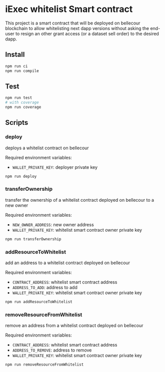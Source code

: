 # iExec whitelist Smart contract

This project is a smart contract that will be deployed on bellecour blockchain to allow whitelisting next dapp versions without asking the end-user to resign an other grant access (or a dataset sell order) to the desired dapp.

## Install

```bash
npm run ci
npm run compile
```

## Test

```bash
npm run test
# with coverage
npm run coverage
```

## Scripts

### deploy

deploys a whitelist contract on bellecour

Required environment variables:

- `WALLET_PRIVATE_KEY`: deployer private key

```bash
npm run deploy
```

### transferOwnership

transfer the ownership of a whitelist contract deployed on bellecour to a new owner

Required environment variables:

- `NEW_OWNER_ADDRESS`: new owner address
- `WALLET_PRIVATE_KEY`: whitelist smart contract owner private key

```bash
npm run transferOwnership
```

### addResourceToWhitelist

add an address to a whitelist contract deployed on bellecour

Required environment variables:

- `CONTRACT_ADDRESS`: whitelist smart contract address
- `ADDRESS_TO_ADD`: address to add
- `WALLET_PRIVATE_KEY`: whitelist smart contract owner private key

```bash
npm run addResourceToWhitelist
```

### removeResourceFromWhitelist

remove an address from a whitelist contract deployed on bellecour

Required environment variables:

- `CONTRACT_ADDRESS`: whitelist smart contract address
- `ADDRESS_TO_REMOVE`: address to remove
- `WALLET_PRIVATE_KEY`: whitelist smart contract owner private key

```bash
npm run removeResourceFromWhitelist
```
